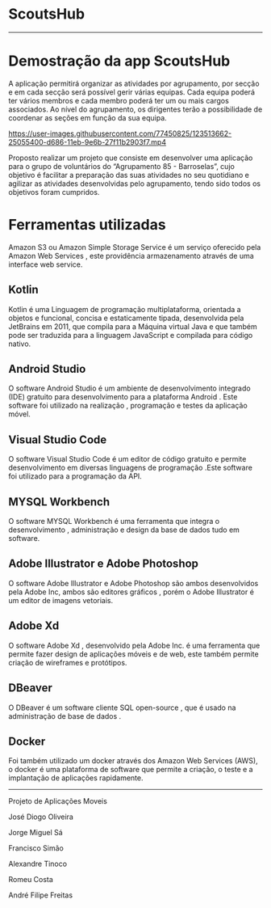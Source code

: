 # ScoutsHub
_________________________________

# Demostração da app ScoutsHub

A aplicação permitirá organizar as atividades por agrupamento, por secção e em cada secção será possível gerir várias equipas. Cada equipa poderá ter vários membros e cada membro poderá ter um ou mais cargos associados. Ao nível do agrupamento, os dirigentes terão a possibilidade de coordenar as seções em função da sua equipa.

https://user-images.githubusercontent.com/77450825/123513662-25055400-d686-11eb-9e6b-27f11b2903f7.mp4


Proposto realizar um projeto que consiste em desenvolver uma aplicação para o grupo de voluntários do “Agrupamento 85 - Barroselas”, cujo objetivo é facilitar a preparação das suas atividades no seu quotidiano e agilizar as atividades desenvolvidas pelo agrupamento, tendo sido todos os objetivos foram cumpridos.

  # Ferramentas utilizadas
  Amazon S3 ou Amazon Simple Storage Service é um serviço oferecido pela Amazon Web Services , este providência  armazenamento através de uma interface web service.
  
  ## Kotlin
  Kotlin é uma Linguagem de programação multiplataforma, orientada a objetos e funcional, concisa e estaticamente tipada, desenvolvida pela JetBrains em 2011, que       compila para a Máquina virtual Java e que também pode ser traduzida para a linguagem JavaScript e compilada para código nativo.

  ## Android Studio
  O software Android Studio é um ambiente de desenvolvimento integrado (IDE) gratuito para desenvolvimento para a plataforma Android . Este software foi utilizado na realização , programação e testes da aplicação móvel.

  ## Visual Studio Code
  O software Visual Studio Code é um editor de código gratuito e permite desenvolvimento em diversas linguagens de programação .Este software foi utilizado para a programação da API. 

  ## MYSQL Workbench
  O software MYSQL Workbench é uma ferramenta que integra o desenvolvimento , administração e design da base de dados tudo em software.

  ## Adobe Illustrator e Adobe Photoshop
  O software Adobe Illustrator e Adobe Photoshop são ambos desenvolvidos pela Adobe Inc, ambos são editores gráficos , porém o Adobe Illustrator é um editor de imagens vetoriais.

  ## Adobe Xd
  O software Adobe Xd , desenvolvido pela Adobe Inc. é uma ferramenta que permite fazer design de aplicações móveis e de web, este também permite criação de wireframes e protótipos.

 ## DBeaver
  O DBeaver é um software cliente SQL open-source , que é usado na administração de base de dados .

 ## Docker
  Foi também utilizado um docker através dos Amazon Web Services (AWS), o docker é uma plataforma de software que permite a criação, o teste e a implantação de aplicações rapidamente.

_________________________________

Projeto de Aplicações Moveis

José Diogo Oliveira

Jorge Miguel Sá

Francisco Simão

Alexandre Tinoco

Romeu Costa

André Filipe Freitas


